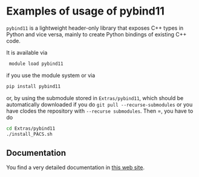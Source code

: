 # Examples of usage of pybind11 #

`pybind11` is a lightweight header-only library that exposes C++ types in Python and vice versa, mainly to create Python bindings of existing C++ code.

It is available via
```bash
 module load pybind11
```
if you use the module system or via

```bash
pip install pybind11
```
or, by using the submodule stored in `Extras/pybind11`, which should be automatically downloaded if you do `git pull --recurse-submodules` or you have clodes the repository with `--recurse submodules`. Then =, you have to do
```bash
cd Extras/pybind11
./install_PACS.sh
```

## Documentation ##
You find a very detailed documentation in [this web site](https://pybind11.readthedocs.io/en/stable/).





